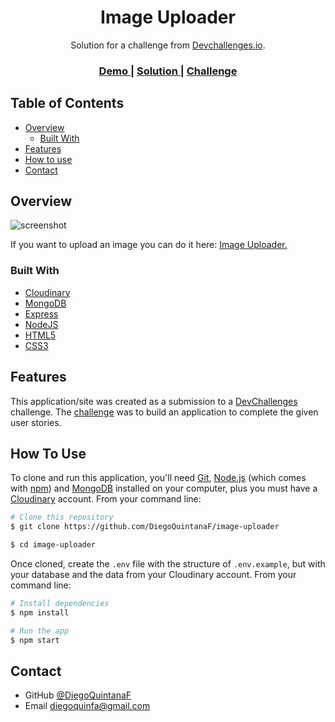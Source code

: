 <!-- Please update value in the {}  -->

<h1 align="center">Image Uploader</h1>

<div align="center">
   Solution for a challenge from  <a href="http://devchallenges.io" target="_blank">Devchallenges.io</a>.
</div>

<div align="center">
  <h3>
    <a href="https://{your-demo-link.your-domain}">
      Demo
    </a>
    <span> | </span>
    <a href="https://{your-url-to-the-solution}">
      Solution
    </a>
    <span> | </span>
    <a href="https://devchallenges.io/challenges/O2iGT9yBd6xZBrOcVirx">
      Challenge
    </a>
  </h3>
</div>

<!-- TABLE OF CONTENTS -->

## Table of Contents

- [Overview](#overview)
  - [Built With](#built-with)
- [Features](#features)
- [How to use](#how-to-use)
- [Contact](#contact)

<!-- OVERVIEW -->

## Overview

![screenshot](https://res.cloudinary.com/drvoywub5/image/upload/v1689292332/image_uploader/pwmucpgwvxa3htcrijpe.gif)

If you want to upload an image you can do it here: [Image Uploader.](https://upload-images-here.onrender.com/)

### Built With

<!-- This section should list any major frameworks that you built your project using. Here are a few examples.-->

- [Cloudinary](https://cloudinary.com/)
- [MongoDB](https://www.mongodb.com/)
- [Express](https://expressjs.com/)
- [NodeJS](https://nodejs.org/en)
- [HTML5](https://dev.w3.org/html5/spec-LC/)
- [CSS3](https://www.w3.org/Style/CSS/Overview.en.html)

## Features

<!-- List the features of your application or follow the template. Don't share the figma file here :) -->

This application/site was created as a submission to a [DevChallenges](https://devchallenges.io/challenges) challenge. The [challenge](https://devchallenges.io/challenges/O2iGT9yBd6xZBrOcVirx) was to build an application to complete the given user stories.

## How To Use

<!-- Example: -->

To clone and run this application, you'll need [Git](https://git-scm.com), [Node.js](https://nodejs.org/en/download/) (which comes with [npm](http://npmjs.com)) and [MongoDB](https://www.mongodb.com/) installed on your computer, plus you must have a [Cloudinary](https://cloudinary.com/) account. From your command line:

```bash
# Clone this repository
$ git clone https://github.com/DiegoQuintanaF/image-uploader

$ cd image-uploader
```

Once cloned, create the `.env` file with the structure of `.env.example`, but with your database and the data from your Cloudinary account. From your command line:

```bash
# Install dependencies
$ npm install

# Run the app
$ npm start
```

## Contact

- GitHub [@DiegoQuintanaF](https://github.com/DiegoQuintanaF/)
- Email [diegoquinfa@gmail.com]()
